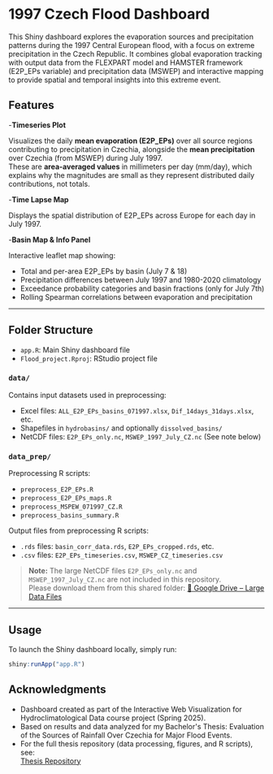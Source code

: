 # 1997 Czech Flood Dashboard

This Shiny dashboard explores the evaporation sources and precipitation patterns during the 1997 Central European flood, with a focus on extreme precipitation in the Czech Republic.
It combines global evaporation tracking with output data from the FLEXPART model and HAMSTER framework (E2P_EPs variable) and precipitation data (MSWEP) and interactive mapping to provide spatial and temporal insights into this extreme event.

## Features

-**Timeseries Plot**

Visualizes the daily **mean evaporation (E2P_EPs)** over all source regions contributing to precipitation in Czechia, alongside the **mean precipitation** over Czechia (from MSWEP) during July 1997.  
These are **area-averaged values** in millimeters per day (mm/day), which explains why the magnitudes are small as they represent distributed daily contributions, not totals.

-**Time Lapse Map**

Displays the spatial distribution of E2P_EPs across Europe for each day in July 1997.

-**Basin Map & Info Panel**

Interactive leaflet map showing:
- Total and per-area E2P_EPs by basin (July 7 & 18)
- Precipitation differences between July 1997 and 1980-2020 climatology
- Exceedance probability categories and basin fractions (only for July 7th)
- Rolling Spearman correlations between evaporation and precipitation

---

## Folder Structure

- `app.R`: Main Shiny dashboard file
- `Flood_project.Rproj`: RStudio project file

### `data/`
Contains input datasets used in preprocessing:
- Excel files: `ALL_E2P_EPs_basins_071997.xlsx`, `Dif_14days_31days.xlsx`, etc.
- Shapefiles in `hydrobasins/` and optionally `dissolved_basins/`
- NetCDF files: `E2P_EPs_only.nc`, `MSWEP_1997_July_CZ.nc` (See note below)

### `data_prep/`
Preprocessing R scripts:
- `preprocess_E2P_EPs.R`
- `preprocess_E2P_EPs_maps.R`
- `preprocess_MSPEW_071997_CZ.R`
- `preprocess_basins_summary.R`

Output files from preprocessing R scripts:
- `.rds` files: `basin_corr_data.rds`, `E2P_EPs_cropped.rds`, etc.
- `.csv` files: `E2P_EPs_timeseries.csv`, `MSWEP_CZ_timeseries.csv`

  
> **Note:** The large NetCDF files `E2P_EPs_only.nc` and `MSWEP_1997_July_CZ.nc` are not included in this repository.  
> Please download them from this shared folder: [📂 Google Drive – Large Data Files](https://drive.google.com/drive/folders/1WrkVHYFcNda3IKggc0PKj9hoP6PBh5Za?usp=sharing)

---

## Usage
To launch the Shiny dashboard locally, simply run:

```r
shiny:runApp("app.R")
```

## Acknowledgments
- Dashboard created as part of the Interactive Web Visualization for Hydroclimatological Data course project (Spring 2025).
- Based on results and data analyzed for my Bachelor's Thesis: Evaluation of the Sources of Rainfall Over Czechia for Major Flood Events.
- For the full thesis repository (data processing, figures, and R scripts), see:  
[Thesis Repository](https://github.com/sstaheli52/Thesis)



